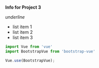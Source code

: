 **Info for Project 3**

*underline*

- list item 1
- list item 2
- list item 3

```jsx
import Vue from 'vue'
import BootstrapVue from 'bootstrap-vue'

Vue.use(BootstrapVue);
```